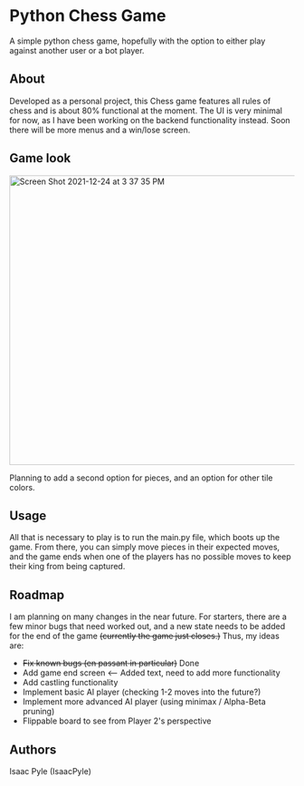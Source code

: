 # Python Chess Game

A simple python chess game, hopefully with the option to 
either play against another user or a bot player.

## About

Developed as a personal project, this Chess game features all
rules of chess and is about 80% functional at the moment.
The UI is very minimal for now, as I have been working on the 
backend functionality instead. Soon there will be more menus and
a win/lose screen.

## Game look

<img width="511" alt="Screen Shot 2021-12-24 at 3 37 35 PM" src="https://user-images.githubusercontent.com/64155166/147373637-b2f5ee4c-9584-4d0d-a10f-78325b98eace.png">

Planning to add a second option for pieces, and an option for 
other tile colors.

## Usage

All that is necessary to play is to run the main.py file, 
which boots up the game. From there, you can simply move pieces in 
their expected moves, and the game ends when one of the players has 
no possible moves to keep their king from being captured.

## Roadmap

I am planning on many changes in the near future. For starters, 
there are a few minor bugs that need worked out, and a new state 
needs to be added for the end of the game ~~(currently the game just closes.)~~
Thus, my ideas are:

* ~~Fix known bugs (en passant in particular)~~ Done
* Add game end screen <-- Added text, need to add more functionality
* Add castling functionality
* Implement basic AI player (checking 1-2 moves into the future?)
* Implement more advanced AI player (using minimax / Alpha-Beta pruning)
* Flippable board to see from Player 2's perspective

## Authors

Isaac Pyle (IsaacPyle)


